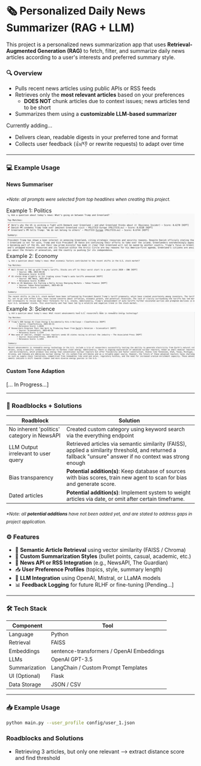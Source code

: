 # 🗞️ Personalized Daily News Summarizer (RAG + LLM)

This project is a personalized news summarization app that uses **Retrieval-Augmented Generation (RAG)** to fetch, filter, and summarize daily news articles according to a user's interests and preferred summary style.

### 🔍 Overview
- Pulls recent news articles using public APIs or RSS feeds
- Retrieves only the **most relevant articles** based on your preferences
    - **DOES NOT** chunk articles due to context issues; news articles tend to be short
- Summarizes them using a **customizable LLM-based summarizer**

Currently adding...
- Delivers clean, readable digests in your preferred tone and format
- Collects user feedback (👍/👎 or rewrite requests) to adapt over time

---
### 💻 Example Usage
#### News Summariser
<sub><i>*Note: all prompts were selected from top headlines when creating this project.</i></sub>

Example 1: Politics
![Example Query 1](images/Example%20Query%201.png)
Example 2: Economy
![Example Query 2](images/Example%20Query%202.png)
Example 3: Science
![Example Query 3](images/Example%20Query%203.png)

#### Custom Tone Adaption
[... In Progress...]

---
### 🔨 Roadblocks + Solutions
| Roadblock      | Solution                                  |
|----------------|-------------------------------------------|
|No inherent 'politics' category in NewsAPI|Created custom category using keyword search via the everything endpoint |
|LLM Output irrelevant to user query| Retrieved articles via semantic similarity (FAISS), applied a similarity threshold, and returned a fallback "unsure" answer if no context was strong enough|
|Bias transparency|**Potential addition(s)**: Keep database of sources with bias scores, train new agent to scan for bias and generate score.|
|Dated articles|**Potential addition(s)**: Implement system to weight articles via date, or omit after certain timeframe.|

<sub><i>*Note: all **potential additions** have not been added yet, and are stated to address gaps in project application.</i></sub>

### ⚙️ Features

- 🔎 **Semantic Article Retrieval** using vector similarity (FAISS / Chroma)
- 🤖 **Custom Summarization Styles** (bullet points, casual, academic, etc.)
- 📰 **News API or RSS Integration** (e.g., NewsAPI, The Guardian)
- 📥 **User Preference Profiles** (topics, style, summary length)
- 🧠 **LLM Integration** using OpenAI, Mistral, or LLaMA models
- 📊 **Feedback Logging** for future RLHF or fine-tuning [Pending...]

---

### 🛠️ Tech Stack

| Component      | Tool                                      |
|----------------|-------------------------------------------|
| Language       | Python                                    |
| Retrieval      | FAISS                           |
| Embeddings     | sentence-transformers / OpenAI Embeddings |
| LLMs           | OpenAI GPT-3.5         |
| Summarization  | LangChain / Custom Prompt Templates       |
| UI (Optional)  | Flask                        |
| Data Storage   | JSON / CSV                       |

---

### 📥 Example Usage

```bash
python main.py --user_profile config/user_1.json

```
### Roadblocks and Solutions
- Retrieving 3 articles, but only one relevant --> extract distance score and find threshold


